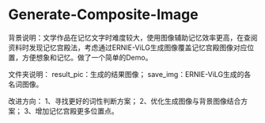 # Generate-Composite-Image
背景说明：文学作品在记忆文字时难度较大，使用图像辅助记忆效率更高，在查阅资料时发现记忆宫殿法，考虑通过ERNIE-ViLG生成图像覆盖记忆宫殿图像对应位置，方便想象和记忆。做了一个简单的Demo。

文件夹说明：
  result_pic：生成的结果图像；
  save_img：ERNIE-ViLG生成的各名词图像。
  
改进方向：
  1、寻找更好的词性判断方案；
  2、优化生成图像与背景图像结合方案；
  3、增加记忆宫殿更多位置点。
